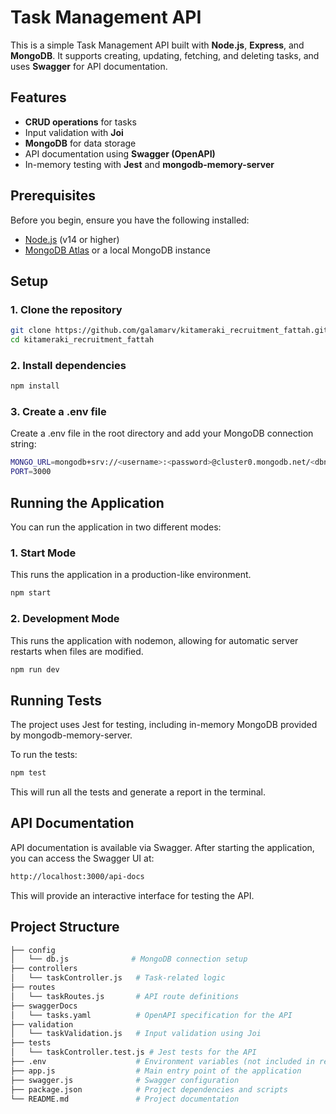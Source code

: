 # Task Management API

This is a simple Task Management API built with **Node.js**, **Express**, and **MongoDB**. It supports creating, updating, fetching, and deleting tasks, and uses **Swagger** for API documentation.

## Features

- **CRUD operations** for tasks
- Input validation with **Joi**
- **MongoDB** for data storage
- API documentation using **Swagger (OpenAPI)**
- In-memory testing with **Jest** and **mongodb-memory-server**

## Prerequisites

Before you begin, ensure you have the following installed:

- [Node.js](https://nodejs.org/) (v14 or higher)
- [MongoDB Atlas](https://www.mongodb.com/cloud/atlas) or a local MongoDB instance

## Setup

### 1. Clone the repository

```bash
git clone https://github.com/galamarv/kitameraki_recruitment_fattah.git
cd kitameraki_recruitment_fattah
```

### 2. Install dependencies

```bash
npm install
```
### 3. Create a .env file
Create a .env file in the root directory and add your MongoDB connection string:
```bash
MONGO_URL=mongodb+srv://<username>:<password>@cluster0.mongodb.net/<dbname>?retryWrites=true&w=majority
PORT=3000
```

## Running the Application

You can run the application in two different modes:

### 1. Start Mode
This runs the application in a production-like environment.
```bash
npm start
```

### 2. Development Mode
This runs the application with nodemon, allowing for automatic server restarts when files are modified.
```bash
npm run dev
```

## Running Tests
The project uses Jest for testing, including in-memory MongoDB provided by mongodb-memory-server.

To run the tests:
```bash
npm test
```
This will run all the tests and generate a report in the terminal.

## API Documentation
API documentation is available via Swagger. After starting the application, you can access the Swagger UI at:
```bash
http://localhost:3000/api-docs
```
This will provide an interactive interface for testing the API.

## Project Structure
```bash
├── config
│   └── db.js              # MongoDB connection setup
├── controllers
│   └── taskController.js   # Task-related logic
├── routes
│   └── taskRoutes.js       # API route definitions
├── swaggerDocs
│   └── tasks.yaml          # OpenAPI specification for the API
├── validation
│   └── taskValidation.js   # Input validation using Joi
├── tests
│   └── taskController.test.js # Jest tests for the API
├── .env                    # Environment variables (not included in repo)
├── app.js                  # Main entry point of the application
├── swagger.js              # Swagger configuration
├── package.json            # Project dependencies and scripts
└── README.md               # Project documentation
```

